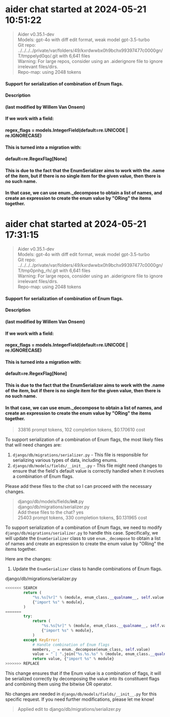 
# aider chat started at 2024-05-21 10:51:22

> Aider v0.35.1-dev  
> Models: gpt-4o with diff edit format, weak model gpt-3.5-turbo  
> Git repo: ../../../../private/var/folders/49/kxrdwwbx0h9bchx99397477c0000gn/T/tmppelyd0qo/.git with 6,641 files  
> Warning: For large repos, consider using an .aiderignore file to ignore irrelevant files/dirs.  
> Repo-map: using 2048 tokens  

#### Support for serialization of combination of Enum flags.  
#### Description  
#### 	   
#### 		(last modified by Willem Van Onsem)  
#### 	   
#### If we work with a field:  
#### regex_flags = models.IntegerField(default=re.UNICODE | re.IGNORECASE)  
#### This is turned into a migration with:  
#### default=re.RegexFlag[None]  
#### This is due to the fact that the EnumSerializer aims to work with the .name of the item, but if there is no single item for the given value, then there is no such name.  
#### In that case, we can use enum._decompose to obtain a list of names, and create an expression to create the enum value by "ORing" the items together.  

# aider chat started at 2024-05-21 17:31:15

> Aider v0.35.1-dev  
> Models: gpt-4o with diff edit format, weak model gpt-3.5-turbo  
> Git repo: ../../../../private/var/folders/49/kxrdwwbx0h9bchx99397477c0000gn/T/tmp0pnhg_rh/.git with 6,641 files  
> Warning: For large repos, consider using an .aiderignore file to ignore irrelevant files/dirs.  
> Repo-map: using 2048 tokens  

#### Support for serialization of combination of Enum flags.  
#### Description  
#### 	   
#### 		(last modified by Willem Van Onsem)  
#### 	   
#### If we work with a field:  
#### regex_flags = models.IntegerField(default=re.UNICODE | re.IGNORECASE)  
#### This is turned into a migration with:  
#### default=re.RegexFlag[None]  
#### This is due to the fact that the EnumSerializer aims to work with the .name of the item, but if there is no single item for the given value, then there is no such name.  
#### In that case, we can use enum._decompose to obtain a list of names, and create an expression to create the enum value by "ORing" the items together.  
> 33816 prompt tokens, 102 completion tokens, $0.170610 cost  

To support serialization of a combination of Enum flags, the most likely files that will need changes are:

1. `django/db/migrations/serializer.py` - This file is responsible for serializing various types of data, including enums.
2. `django/db/models/fields/__init__.py` - This file might need changes to ensure that the field's default value is correctly handled when it involves a combination of Enum flags.

Please add these files to the chat so I can proceed with the necessary changes.

> django/db/models/fields/__init__.py  
> django/db/migrations/serializer.py  
> Add these files to the chat? yes  
> 25403 prompt tokens, 330 completion tokens, $0.131965 cost  

To support serialization of a combination of Enum flags, we need to modify `django/db/migrations/serializer.py` to handle this case. Specifically, we will update the `EnumSerializer` class to use `enum._decompose` to obtain a list of names and create an expression to create the enum value by "ORing" the items together.

Here are the changes:

1. Update the `EnumSerializer` class to handle combinations of Enum flags.

django/db/migrations/serializer.py
```python
<<<<<<< SEARCH
        return (
            "%s.%s[%r]" % (module, enum_class.__qualname__, self.value.name),
            {"import %s" % module},
        )
=======
        try:
            return (
                "%s.%s[%r]" % (module, enum_class.__qualname__, self.value.name),
                {"import %s" % module},
            )
        except KeyError:
            # Handle combination of Enum flags
            members, _ = enum._decompose(enum_class, self.value)
            value = " | ".join("%s.%s.%s" % (module, enum_class.__qualname__, member.name) for member in members)
            return value, {"import %s" % module}
>>>>>>> REPLACE
```

This change ensures that if the Enum value is a combination of flags, it will be serialized correctly by decomposing the value into its constituent flags and combining them using the bitwise OR operator.

No changes are needed in `django/db/models/fields/__init__.py` for this specific request. If you need further modifications, please let me know!

> Applied edit to django/db/migrations/serializer.py  
